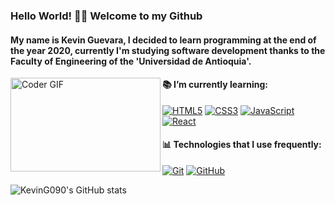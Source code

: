 ### Hello World! 👋🏼 Welcome to my Github

#### My name is Kevin Guevara, I decided to learn programming at the end of the year 2020, currently I'm studying software development thanks to the Faculty of Engineering of the 'Universidad de Antioquia'.


<div >
  <img align=left src="https://media.giphy.com/media/f3iwJFOVOwuy7K6FFw/giphy.gif" alt="Coder GIF" width="240" height="150">
</div>

#### :books: I’m currently learning:

 [![HTML5](https://img.shields.io/badge/-HTML5-E34F26?style=flat-square&logo=html5&logoColor=white&link=https://github.com/KevinG090/)](https://github.com/KevinG090/)
 [![CSS3](https://img.shields.io/badge/-CSS3-1572B6?style=flat-square&logo=css3&link=https://github.com/LuizCarlosAbbott/)](https://github.com/LuizCarlosAbbott/)
 [![JavaScript](https://img.shields.io/badge/-JavaScript-black?style=flat-square&logo=javascript&link=https://github.com/LuizCarlosAbbott/)](https://github.com/LuizCarlosAbbott/)
 [![React](https://img.shields.io/badge/-React-black?style=flat-square&logo=react&link=https://github.com/LuizCarlosAbbott/)](https://github.com/LuizCarlosAbbott/)
 #### :bar_chart: Technologies that I use frequently: 
 [![Git](https://img.shields.io/badge/-Git-black?style=flat-square&logo=git&link=https://github.com/LuizCarlosAbbott/)](https://github.com/LuizCarlosAbbott/)
 [![GitHub](https://img.shields.io/badge/-GitHub-181717?style=flat-square&logo=github&link=https://github.com/LuizCarlosAbbott/)](https://github.com/LuizCarlosAbbott/)



![KevinG090's GitHub stats](https://github-readme-stats.vercel.app/api?username=KevinG090&show_icons=true&theme=github_dark)

